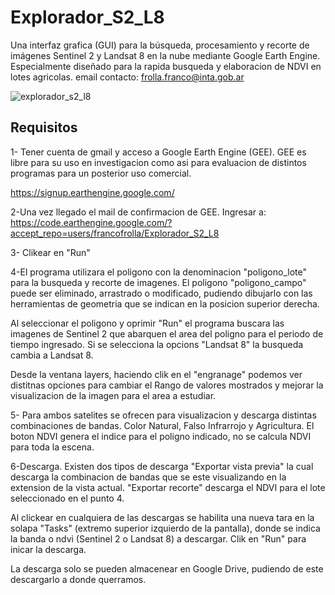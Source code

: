 # Explorador_S2_L8
Una interfaz grafica (GUI) para la búsqueda, procesamiento y recorte de imágenes Sentinel 2 y Landsat 8 en la nube mediante Google Earth Engine. Especialmente diseñado para la rapida busqueda y elaboracion de NDVI en lotes agricolas.
email contacto: frolla.franco@inta.gob.ar

![explorador_s2_l8](https://user-images.githubusercontent.com/20848690/40078697-bd12f6e6-585b-11e8-8430-0c7aa05250ae.jpg)


## Requisitos

1- Tener cuenta de gmail y acceso a Google Earth Engine (GEE). GEE es libre para su uso en investigacion como asi para evaluacion de distintos programas para un posterior uso comercial. 

https://signup.earthengine.google.com/

2-Una vez llegado el mail de confirmacion de GEE. Ingresar a:
https://code.earthengine.google.com/?accept_repo=users/francofrolla/Explorador_S2_L8

3- Clikear en "Run"

4-El programa utilizara el poligono con la denominacion "poligono_lote" para la busqueda y recorte de imagenes. El poligono "poligono_campo" puede ser eliminado, arrastrado o modificado, pudiendo dibujarlo con las herramientas de geometria que se indican en la posicion superior derecha.

Al seleccionar el poligono y oprimir "Run" el programa buscara las imagenes de Sentinel 2 que abarquen el area del poligno para el periodo de tiempo ingresado. Si se selecciona la opcions "Landsat 8" la busqueda cambia a Landsat 8. 

Desde la ventana layers, haciendo clik en el "engranage" podemos ver distitnas opciones para cambiar el Rango de valores mostrados y mejorar la visualizacion de la imagen para el area a estudiar. 

5- Para ambos satelites se ofrecen para visualizacion y descarga distintas combinaciones de bandas. Color Natural, Falso Infrarrojo y Agricultura. El boton NDVI genera el indice para el poligno indicado, no se calcula NDVI para toda la escena. 

6-Descarga. Existen dos tipos de descarga "Exportar vista previa" la cual descarga la combinacion de bandas que se este visualizando en la extension de la vista actual. "Exportar recorte" descarga el NDVI para el lote seleccionado en el punto 4.

Al clickear en cualquiera de las descargas se habilita una nueva tara en la solapa "Tasks" (extremo superior izquierdo de la pantalla), donde se indica la banda o ndvi (Sentinel 2 o Landsat 8) a descargar. Clik en "Run" para inicar la descarga.

La descarga solo se pueden almacenear en Google Drive, pudiendo de este descargarlo a donde querramos. 

